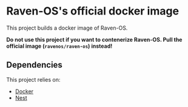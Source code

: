 # Raven-OS's official docker image

This project builds a docker image of Raven-OS.

**Do not use this project if you want to contenerize Raven-OS. Pull the official image (`ravenos/raven-os`) instead!**

## Dependencies

This project relies on:
  * [Docker](https://www.docker.com/)
  * [Nest](https://github.com/raven-os/nest)

##
